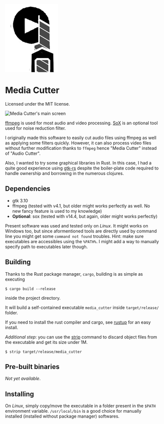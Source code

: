 
![Media Cutter's logo](./ui/logo.png)

# Media Cutter

Licensed under the MIT license.

![Media Cutter's main screen](https://i.imgur.com/saZrF5e.png)

[ffmpeg](https://www.ffmpeg.org/) is used for most audio and video processing.
[SoX](http://sox.sourceforge.net/) is an optional tool used for noise reduction filter.

I originally made this software to easily cut audio files
using ffmpeg as well as applying some filters quickly.
However, it can also process video files without further modification thanks to `ffmpeg`
hence "Media Cutter" instead of "Audio Cutter".

Also, I wanted to try some graphical libraries in Rust.
In this case, I had a quite good experience using [gtk-rs](https://gtk-rs.org/) despite
the boiler-plate code required to handle ownership and borrowing in the numerous clojures.

## Dependencies

- gtk 3.10
- ffmpeg (tested with v4.1, but older might works perfectly as well. No new fancy feature is used to my knowledge)
- **Optional**: sox (tested with v14.4, but again, older might works perfectly)

Present software was used and tested only on *Linux*.
It might works on Windows too, but since aformentioned tools are directly used
by command line you might get some `command not found` troubles.
Hint: make sure executables are accessibles using the `%PATH%`.
I might add a way to manually specify path to executables later though.

## Building

Thanks to the Rust package manager, `cargo`, building is as simple as executing

```
$ cargo build --release
```

inside the project directory.

It will build a self-contained executable `media_cutter` inside `target/release/` folder.

If you need to install the rust compiler and cargo, see [rustup](https://github.com/rust-lang/rustup.rs) for an easy install.

*Additional step*: you can use the [strip](https://sourceware.org/binutils/docs/binutils/strip.html)
command to discard object files from the executable and get its size under 1M.

```
$ strip target/release/media_cutter
```

## Pre-built binaries

*Not yet available*.

## Installing

On *Linux*, simply copy/move the executable in a folder present in the `$PATH` environment variable.
`/usr/local/bin` is a good choice for manually installed (installed without package manager) softwares.

